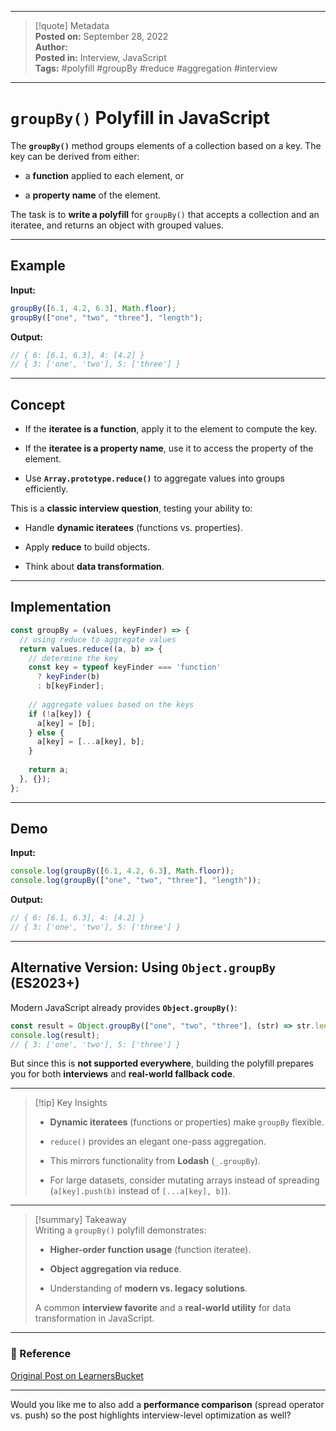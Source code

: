 
---

> [!quote] Metadata  
> **Posted on:** September 28, 2022  
> **Author:**  
> **Posted in:** Interview, JavaScript  
> **Tags:** #polyfill #groupBy #reduce #aggregation #interview

---

# `groupBy()` Polyfill in JavaScript

The **`groupBy()`** method groups elements of a collection based on a key. The key can be derived from either:

- a **function** applied to each element, or
    
- a **property name** of the element.
    

The task is to **write a polyfill** for `groupBy()` that accepts a collection and an iteratee, and returns an object with grouped values.

---

## Example

**Input:**

```javascript
groupBy([6.1, 4.2, 6.3], Math.floor);
groupBy(["one", "two", "three"], "length");
```

**Output:**

```javascript
// { 6: [6.1, 6.3], 4: [4.2] }
// { 3: ['one', 'two'], 5: ['three'] }
```

---

## Concept

- If the **iteratee is a function**, apply it to the element to compute the key.
    
- If the **iteratee is a property name**, use it to access the property of the element.
    
- Use **`Array.prototype.reduce()`** to aggregate values into groups efficiently.
    

This is a **classic interview question**, testing your ability to:

- Handle **dynamic iteratees** (functions vs. properties).
    
- Apply **reduce** to build objects.
    
- Think about **data transformation**.
    

---

## Implementation

```javascript
const groupBy = (values, keyFinder) => {
  // using reduce to aggregate values
  return values.reduce((a, b) => {
    // determine the key
    const key = typeof keyFinder === 'function' 
      ? keyFinder(b) 
      : b[keyFinder];
    
    // aggregate values based on the keys
    if (!a[key]) {
      a[key] = [b];
    } else {
      a[key] = [...a[key], b];
    }
    
    return a;
  }, {});
};
```

---

## Demo

**Input:**

```javascript
console.log(groupBy([6.1, 4.2, 6.3], Math.floor)); 
console.log(groupBy(["one", "two", "three"], "length")); 
```

**Output:**

```javascript
// { 6: [6.1, 6.3], 4: [4.2] }
// { 3: ['one', 'two'], 5: ['three'] }
```

---

## Alternative Version: Using `Object.groupBy` (ES2023+)

Modern JavaScript already provides **`Object.groupBy()`**:

```javascript
const result = Object.groupBy(["one", "two", "three"], (str) => str.length);
console.log(result);
// { 3: ['one', 'two'], 5: ['three'] }
```

But since this is **not supported everywhere**, building the polyfill prepares you for both **interviews** and **real-world fallback code**.

---

> [!tip] Key Insights
> 
> - **Dynamic iteratees** (functions or properties) make `groupBy` flexible.
>     
> - `reduce()` provides an elegant one-pass aggregation.
>     
> - This mirrors functionality from **Lodash** (`_.groupBy`).
>     
> - For large datasets, consider mutating arrays instead of spreading (`a[key].push(b)` instead of `[...a[key], b]`).
>     

---

> [!summary] Takeaway  
> Writing a `groupBy()` polyfill demonstrates:
> 
> - **Higher-order function usage** (function iteratee).
>     
> - **Object aggregation via reduce**.
>     
> - Understanding of **modern vs. legacy solutions**.
>     
> 
> A common **interview favorite** and a **real-world utility** for data transformation in JavaScript.

---

### 📎 Reference

[Original Post on LearnersBucket](https://learnersbucket.com/examples/interview/groupby-polyfill-in-javascript/)

---

Would you like me to also add a **performance comparison** (spread operator vs. push) so the post highlights interview-level optimization as well?
